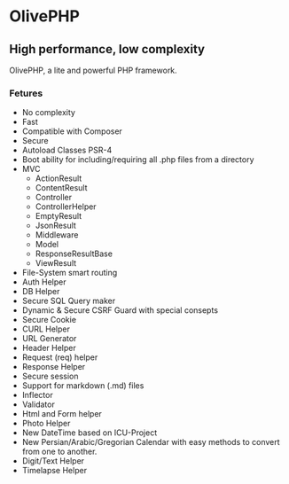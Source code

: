 # OlivePHP
## High performance, low complexity

OlivePHP, a lite and powerful PHP framework.

### Fetures
* No complexity
* Fast
* Compatible with Composer
* Secure
* Autoload Classes PSR-4
* Boot ability for including/requiring all .php files from a directory
* MVC
  * ActionResult
  * ContentResult
  * Controller
  * ControllerHelper
  * EmptyResult
  * JsonResult
  * Middleware
  * Model
  * ResponseResultBase
  * ViewResult
* File-System smart routing
* Auth Helper
* DB Helper
* Secure SQL Query maker
* Dynamic & Secure CSRF Guard with special consepts
* Secure Cookie
* CURL Helper
* URL Generator
* Header Helper
* Request (req) helper
* Response Helper
* Secure session
* Support for markdown (.md) files
* Inflector
* Validator
* Html and Form helper
* Photo Helper
* New DateTime based on ICU-Project
* New Persian/Arabic/Gregorian Calendar with easy methods to convert from one to another.
* Digit/Text Helper
* Timelapse Helper
